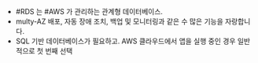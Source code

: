 
 - #RDS 는 #AWS 가 관리하는 관계형 데이터베이스. 
 - multy-AZ 배포, 자동 장애 조치, 백업 및 모니터링과 같은 수 많은 기능을 자랑합니다.
 - SQL 기반 데이터베이스가 필요하고.  AWS 클라우드에서 앱을 실행 중인 경우 일반적으로 첫 번째 선택

